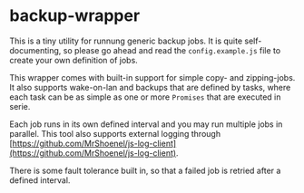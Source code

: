 # backup-wrapper
This is a tiny utility for runnung generic backup jobs. It is quite self-documenting, so please go ahead and read the `config.example.js` file to create your own definition of jobs.

This wrapper comes with built-in support for simple copy- and zipping-jobs. It also supports wake-on-lan and backups that are defined by tasks, where each task can be as simple as one or more `Promises` that are executed in serie.

Each job runs in its own defined interval and you may run multiple jobs in parallel. This tool also supports external logging through [https://github.com/MrShoenel/js-log-client](https://github.com/MrShoenel/js-log-client).

There is some fault tolerance built in, so that a failed job is retried after a defined interval.
